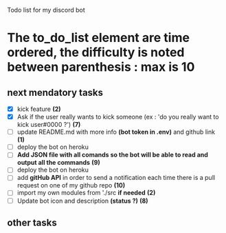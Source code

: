 Todo list for my discord bot

# The to_do_list element are time ordered, the difficulty is noted between parenthesis : max is 10

## next mendatory tasks
- [x] kick feature __(2)__
- [x] Ask if the user really wants to kick someone (ex : 'do you really want to kick user#0000 ?') __(7)__
- [ ] update README.md with more info **(bot token in .env)** and github link __(1)__
- [ ] deploy the bot on heroku
- [ ] **Add JSON file with all comands so the bot will be able to read and output all the commands** __(9)__
- [ ] deploy the bot on heroku
- [ ] add **gitHub API** in order to send a notification each time there is a pull request on one of my github repo __(10)__
- [ ] import my own modules from './src __if needed__ __(2)__
- [ ] Update bot icon and description **(status ?)** __(8)__

## other tasks
